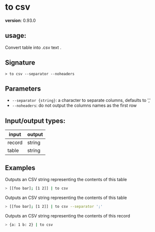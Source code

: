 # to csv

**version**: 0.93.0

## **usage**:

Convert table into .csv text .

## Signature

`> to csv --separator --noheaders`

## Parameters

- `--separator {string}`: a character to separate columns, defaults to ','
- `--noheaders`: do not output the columns names as the first row

## Input/output types:

| input  | output |
| ------ | ------ |
| record | string |
| table  | string |

## Examples

Outputs an CSV string representing the contents of this table

```bash
> [[foo bar]; [1 2]] | to csv
```

Outputs an CSV string representing the contents of this table

```bash
> [[foo bar]; [1 2]] | to csv --separator ';'
```

Outputs an CSV string representing the contents of this record

```bash
> {a: 1 b: 2} | to csv
```
